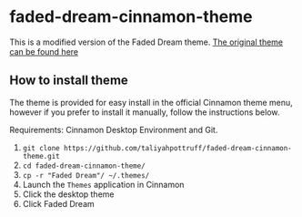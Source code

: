 # faded-dream-cinnamon-theme
This is a modified version of the Faded Dream theme.
[The original theme can be found here](https://github.com/aaron-dev-git/faded-dream-cinnamon-theme)

<!--## Screenshot
![My setup (as of June 10th, 2020)](https://i.imgur.com/f75Tnvu.png)-->

## How to install theme

The theme is provided for easy install in the official Cinnamon theme menu, however if you prefer to install it manually, follow the instructions below.


Requirements: Cinnamon Desktop Environment and Git. 

1. `git clone https://github.com/taliyahpottruff/faded-dream-cinnamon-theme.git`
2. `cd faded-dream-cinnamon-theme/`
3. `cp -r "Faded Dream"/ ~/.themes/`
4. Launch the `Themes` application in Cinnamon
5. Click the desktop theme
6. Click Faded Dream

<!--## My setup
Wallpaper: [Mountains Moon Trees Minimalism](https://images.hdqwalls.com/wallpapers/mountains-moon-trees-minimalism-hd.jpg)<br>
Window Borders: Mint-Y-Dark<br>
Icons: Papirus-Dark<br>
Controls: Mint-Y-Dark-Blue<br>
Mouse Pointer: breeze-cursors<br>
Desktop: **Faded Dream**-->
